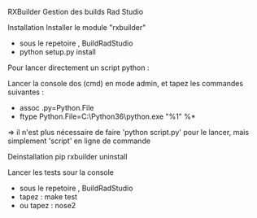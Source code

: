 RXBuilder
Gestion des builds Rad Studio

Installation
Installer le module "rxbuilder"
 - sous le repetoire , BuildRadStudio
 - python setup.py install

Pour lancer directement un script python :

Lancer la console dos (cmd) en mode admin, et tapez les commandes suivantes :
 - assoc .py=Python.File
 - ftype Python.File=C:\Python36\python.exe "%1" %*

 => il n'est plus nécessaire de faire 'python script.py' pour le lancer, mais simplement 'script' en ligne de commande

 Deinstallation
 pip rxbuilder uninstall


Lancer les tests sour la console
 - sous le repetoire , BuildRadStudio
 - tapez : make test
 - ou tapez : nose2